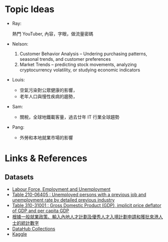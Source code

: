 # Topic Ideas

-   Ray:
    
    熱門 YouTuber, 內容，字眼，做流量密碼

-   Nelson:
    1.  Customer Behavior Analysis – Undering purchasing patterns, seasonal trends, and customer preferences
    2.  Market Trends – predicting stock movements, analyzing cryptocurrency volatility, or studying economic indicators

-   Louis:
    -   空氣污染對公眾健康的影響，
    -   老年人口與慢性疾病的趨勢，

-   Sam:
    -   關稅，全球地鐵載客量，過去廿年 IT 行業全球趨勢

-   Pang:
    -   外勞和本地就業市場的影響


# Links & References


## Datasets

-   [Labour Force, Employment and Unemployment](https://www.censtatd.gov.hk/en/scode200.html)
-   [Table 210-06405 : Unemployed persons with a previous job and unemployment rate by detailed previous industry](https://www.censtatd.gov.hk/en/web_table.html?id=210-06405)
-   [Table 310-31001 : Gross Domestic Product (GDP), implicit price deflator of GDP and per capita GDP](https://www.censtatd.gov.hk/en/web_table.html?id=31)
-   [根據一般就業政策、輸入內地人才計劃及優秀人才入境計劃申請和獲批來港人士的統計數字](https://gia.info.gov.hk/general/201805/09/P2018050900429_283370_1_1525873094144.pdf)
-   [DataHub Collections](https://datahub.io/collections)
-   [Kaggle](https://www.kaggle.com/datasets)

